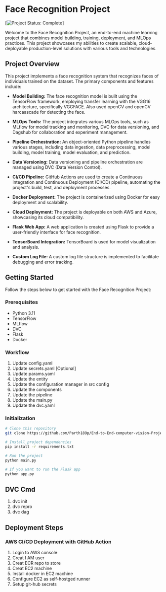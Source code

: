 # Face Recognition Project
[![Project Status: Complete](https://img.shields.io/badge/Project%20Status-Complete-brightgreen)]



Welcome to the Face Recognition Project, an end-to-end machine learning project that combines model building, training, deployment, and MLOps practices. This project showcases my abilities to create scalable, cloud-deployable production-level solutions with various tools and technologies.

## Project Overview

This project implements a face recognition system that recognizes faces of individuals trained on the dataset. The primary components and features include:

- **Model Building:** The face recognition model is built using the TensorFlow framework, employing transfer learning with the VGG16 architecture, specifically VGGFACE. Also used openCV and openCV harcaascade for detecting the face.

- **MLOps Tools:** The project integrates various MLOps tools, such as MLflow for model tracking and monitoring, DVC for data versioning, and Dagshub for collaboration and experiment management.

- **Pipeline Orchestration:** An object-oriented Python pipeline handles various stages, including data ingestion, data preprocessing, model building, model training, model evaluation, and prediction.

- **Data Versioning:** Data versioning and pipeline orchestration are managed using DVC (Data Version Control).

- **CI/CD Pipeline:** GitHub Actions are used to create a Continuous Integration and Continuous Deployment (CI/CD) pipeline, automating the project's build, test, and deployment processes.

- **Docker Deployment:** The project is containerized using Docker for easy deployment and scalability.

- **Cloud Deployment:** The project is deployable on both AWS and Azure, showcasing its cloud compatibility.

- **Flask Web App:** A web application is created using Flask to provide a user-friendly interface for face recognition.

- **TensorBoard Integration:** TensorBoard is used for model visualization and analysis.

- **Custom Log File:** A custom log file structure is implemented to facilitate debugging and error tracking.

## Getting Started

Follow the steps below to get started with the Face Recognition Project:

### Prerequisites

- Python 3.11
- TensorFlow
- MLflow
- DVC
- Flask
- Docker

### Workflow

1. Update config.yaml
2. Update secrets.yaml [Optional]
3. Update params.yaml
4. Update the entity
5. Update the configuration manager in src config
6. Update the components
7. Update the pipeline
8. Update the main.py
9. Update the dvc.yaml

### Initialization

```bash
# Clone this repository
git clone https://github.com/Parth189p/End-to-End-computer-vision-Project.git

# Install project dependencies
pip install -r requirements.txt

# Run the project
python main.py

# If you want to run the Flask app
python app.py

```

## DVC Cmd

1. dvc init
2. dvc repro
3. dvc dag


## Deployment Steps

### AWS CI/CD Deployment with GitHub Action

1. Login to AWS console 
2. Creat I AM user 
3. Creat ECR repo to store
4. Creat EC2 machine
5. Install docker in EC2 machine
6. Configure EC2 as self-hostged runner
7. Setup git-hub secrets

